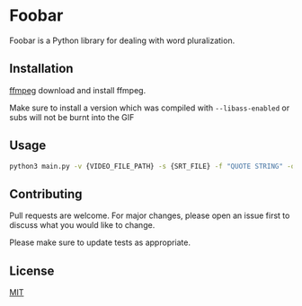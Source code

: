 # Foobar

Foobar is a Python library for dealing with word pluralization.

## Installation
[ffmpeg](https://ffmpeg.org/download.html) download and install ffmpeg.

Make sure to install a version which was compiled with ```--libass-enabled``` or subs will not be burnt into the GIF

## Usage

```bash
python3 main.py -v {VIDEO_FILE_PATH} -s {SRT_FILE} -f "QUOTE STRING" -o outfile.gif
```

## Contributing

Pull requests are welcome. For major changes, please open an issue first to discuss what you would like to change.

Please make sure to update tests as appropriate.

## License

[MIT](https://choosealicense.com/licenses/mit/)